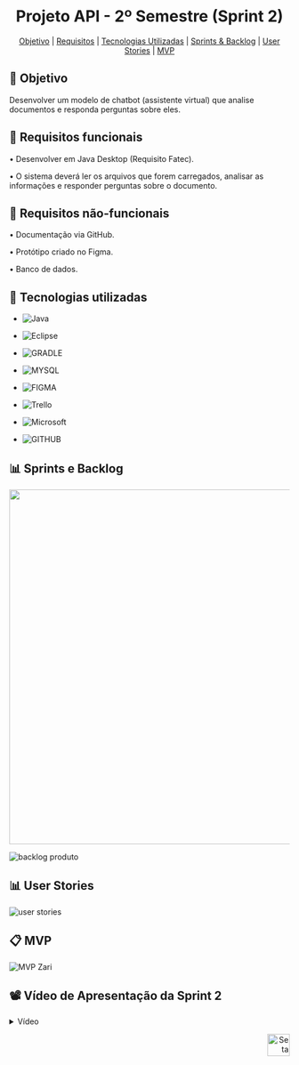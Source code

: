 <span id="topo">
<h1 align="center"> Projeto API - 2º Semestre (Sprint 2)</h1>

<p align="center">
    <a href="#objetivo">Objetivo</a>  |  
    <a href="#requisitos">Requisitos</a>  |    
    <a href="#tecnologias">Tecnologias Utilizadas</a>  |  
    <a href="#sprints">Sprints & Backlog</a>  |
    <a href="#user">User Stories</a>  |
    <a href="#MVP">MVP</a>
</p>

<span id="objetivo">

## 🎯 Objetivo
 Desenvolver um modelo de chatbot (assistente virtual) que analise documentos e responda perguntas sobre eles.

<span id="requisitos">

 ## 📍 Requisitos funcionais
•	Desenvolver em Java Desktop (Requisito Fatec).

•	O sistema deverá ler os arquivos que forem carregados, analisar as informações e responder perguntas sobre o documento.


## 📍 Requisitos não-funcionais
•	Documentação via GitHub.

•	Protótipo criado no Figma.

•	Banco de dados.

<span id="tecnologias">

## 🔧 Tecnologias utilizadas
- ![Java](https://img.shields.io/badge/java-%23ED8B00.svg?style=for-the-badge&logo=openjdk&logoColor=white)

- ![Eclipse](https://img.shields.io/badge/Eclipse-2C2255?style=for-the-badge&logo=eclipse&logoColor=white)

- ![GRADLE](https://img.shields.io/badge/gradle-02303A?style=for-the-badge&logo=gradle&logoColor=white)

- ![MYSQL](https://img.shields.io/badge/MySQL-005C84?style=for-the-badge&logo=mysql&logoColor=white)

- ![FIGMA](https://img.shields.io/badge/Figma-F24E1E?style=for-the-badge&logo=figma&logoColor=white)

- ![Trello](https://img.shields.io/badge/Trello-%23026AA7.svg?style=for-the-badge&logo=Trello&logoColor=white)

- ![Microsoft](https://img.shields.io/badge/Microsoft_Office-D83B01?style=for-the-badge&logo=microsoft-office&logoColor=white)

- ![GITHUB](https://img.shields.io/badge/GitHub-100000?style=for-the-badge&logo=github&logoColor=white)

<span id="sprints">

  ## 📊 Sprints e Backlog
<img src="https://github.com/Equipe-Meta-Code/Zari-documentation/assets/126245947/0016ecb9-bcb3-47b3-9425-197a62cfbe48" width="638">

![backlog produto](https://github.com/Equipe-Meta-Code/Zari-documentation/assets/126245947/65e26f5b-b9b3-4f27-a0f9-d87470cabfa1)



<span id="user">

## 📊 User Stories
![user stories](https://github.com/Equipe-Meta-Code/Zari-documentation/assets/126245947/d1f7047f-c34d-4308-8868-71eb43fae500)


<span id="MVP">
 
## 📋 MVP
![MVP Zari](https://github.com/Equipe-Meta-Code/Zari-documentation/assets/127700485/b32588ea-9a4d-4e2e-bf71-98a56a561806)


## 📽️ Vídeo de Apresentação da Sprint 2

<details>
   <summary>Vídeo</summary>
    <div align="center">
        
https://github.com/Equipe-Meta-Code/Zari-documentation/assets/126246097/f7873238-edb7-47d1-a308-390266382b46

    </div>
</details>

<p align="right">
  <a href="#topo">
    <img src="https://user-images.githubusercontent.com/123789443/270016279-157e5646-66d0-4178-9073-5faf685620ba.png" alt="Seta para cima" width="40">
  </a>
</p>





